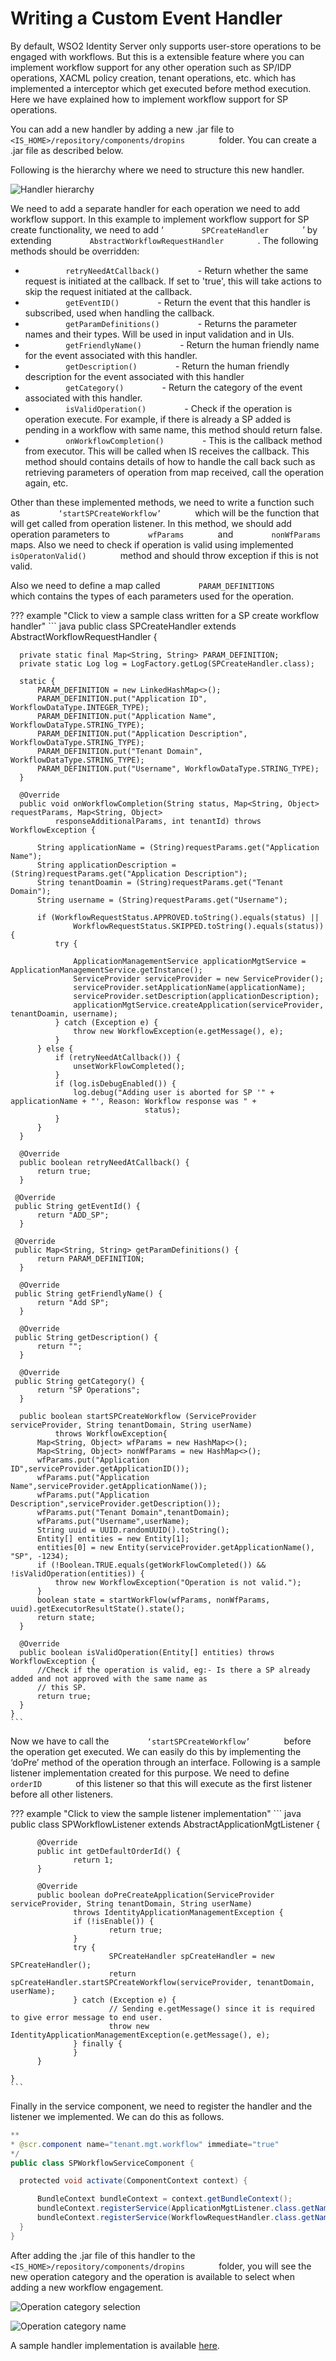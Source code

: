 # Writing a Custom Event Handler

By default, WSO2 Identity Server only supports user-store operations to
be engaged with workflows. But this is a extensible feature where you
can implement workflow support for any other operation such as SP/IDP
operations, XACML policy creation, tenant operations, etc. which has
implemented a interceptor which get executed before method execution.
Here we have explained how to implement workflow support for SP
operations.

You can add a new handler by adding a new .jar file to
`         <IS_HOME>/repository/components/dropins        ` folder. You
can create a .jar file as described below.

Following is the hierarchy where we need to structure this new handler.

![Handler hierarchy](../assets/img/using-wso2-identity-server/handler-hierarchy.png)

We need to add a separate handler for each operation we need to add
workflow support. In this example to implement workflow support for SP
create functionality, we need to add ‘
`         SPCreateHandler        ` ’ by extending
`         AbstractWorkflowRequestHandler        ` . The following
methods should be overridden:

-   `          retryNeedAtCallback()         ` - Return whether the same
    request is initiated at the callback. If set to 'true', this will
    take actions to skip the request initiated at the callback.
-   `          getEventID()         ` - Return the event that this
    handler is subscribed, used when handling the callback.
-   `          getParamDefinitions()         ` - Returns the parameter
    names and their types. Will be used in input validation and in UIs.
-   `          getFriendlyName()         ` - Return the human friendly
    name for the event associated with this handler.
-   `          getDescription()         ` - Return the human friendly
    description for the event associated with this handler
-   `          getCategory()         ` - Return the category of the
    event associated with this handler.
-   `          isValidOperation()         ` - Check if the operation is
    operation execute. For example, if there is already a SP added is
    pending in a workflow with same name, this method should return
    false.
-   `          onWorkflowCompletion()         ` - This is the callback
    method from executor. This will be called when IS receives the
    callback. This method should contains details of how to handle the
    call back such as retrieving parameters of operation from map
    received, call the operation again, etc.

Other than these implemented methods, we need to write a function such
as `         ‘startSPCreateWorkflow’        ` which will be the function
that will get called from operation listener. In this method, we should
add operation parameters to `         wfParams        ` and
`         nonWfParams        ` maps. Also we need to check if operation
is valid using implemented `         isOperatonValid()        ` method
and should throw exception if this is not valid.

Also we need to define a map called `         PARAM_DEFINITIONS        `
which contains the types of each parameters used for the operation.

??? example "Click to view a sample class written for a SP create workflow handler"
    ``` java
    public class SPCreateHandler extends AbstractWorkflowRequestHandler {

      private static final Map<String, String> PARAM_DEFINITION;
      private static Log log = LogFactory.getLog(SPCreateHandler.class);

      static {
          PARAM_DEFINITION = new LinkedHashMap<>();
          PARAM_DEFINITION.put("Application ID", WorkflowDataType.INTEGER_TYPE);
          PARAM_DEFINITION.put("Application Name", WorkflowDataType.STRING_TYPE);
          PARAM_DEFINITION.put("Application Description", WorkflowDataType.STRING_TYPE);
          PARAM_DEFINITION.put("Tenant Domain", WorkflowDataType.STRING_TYPE);
          PARAM_DEFINITION.put("Username", WorkflowDataType.STRING_TYPE);
      }

      @Override
      public void onWorkflowCompletion(String status, Map<String, Object> requestParams, Map<String, Object>
              responseAdditionalParams, int tenantId) throws WorkflowException {

          String applicationName = (String)requestParams.get("Application Name");
          String applicationDescription = (String)requestParams.get("Application Description");
          String tenantDoamin = (String)requestParams.get("Tenant Domain");
          String username = (String)requestParams.get("Username");

          if (WorkflowRequestStatus.APPROVED.toString().equals(status) ||
                  WorkflowRequestStatus.SKIPPED.toString().equals(status)) {
              try {

                  ApplicationManagementService applicationMgtService = ApplicationManagementService.getInstance();
                  ServiceProvider serviceProvider = new ServiceProvider();               serviceProvider.setApplicationName(applicationName);
                  serviceProvider.setDescription(applicationDescription);
                  applicationMgtService.createApplication(serviceProvider, tenantDoamin, username);
              } catch (Exception e) {
                  throw new WorkflowException(e.getMessage(), e);
              }
          } else {
              if (retryNeedAtCallback()) {
                  unsetWorkFlowCompleted();
              }
              if (log.isDebugEnabled()) {
                  log.debug("Adding user is aborted for SP '" + applicationName + "', Reason: Workflow response was " +
                                  status);
              }
          }
      }

      @Override
      public boolean retryNeedAtCallback() {
          return true;
      }

     @Override
     public String getEventId() {
          return "ADD_SP";
      }
     
     @Override
     public Map<String, String> getParamDefinitions() {
          return PARAM_DEFINITION;
      }

      @Override
     public String getFriendlyName() {
          return "Add SP";
      }

      @Override
     public String getDescription() {
          return "";
      }

      @Override
     public String getCategory() {
          return "SP Operations";
      }

      public boolean startSPCreateWorkflow (ServiceProvider serviceProvider, String tenantDomain, String userName)
              throws WorkflowException{
          Map<String, Object> wfParams = new HashMap<>();
          Map<String, Object> nonWfParams = new HashMap<>();
          wfParams.put("Application ID",serviceProvider.getApplicationID());
          wfParams.put("Application Name",serviceProvider.getApplicationName());
          wfParams.put("Application Description",serviceProvider.getDescription());
          wfParams.put("Tenant Domain",tenantDomain);
          wfParams.put("Username",userName);
          String uuid = UUID.randomUUID().toString();
          Entity[] entities = new Entity[1];
          entities[0] = new Entity(serviceProvider.getApplicationName(), "SP", -1234);
          if (!Boolean.TRUE.equals(getWorkFlowCompleted()) && !isValidOperation(entities)) {
              throw new WorkflowException("Operation is not valid.");
          }
          boolean state = startWorkFlow(wfParams, nonWfParams, uuid).getExecutorResultState().state();
          return state;
      }

      @Override
      public boolean isValidOperation(Entity[] entities) throws WorkflowException {
          //Check if the operation is valid, eg:- Is there a SP already added and not approved with the same name as
          // this SP.
          return true;
      }
    }
    ```

Now we have to call the `         ‘startSPCreateWorkflow’        `
before the operation get executed. We can easily do this by implementing
the ‘doPre’ method of the operation through an interface. Following is a
sample listener implementation created for this purpose. We need to
define `         orderID        ` of this listener so that this will
execute as the first listener before all other listeners.

??? example "Click to view the sample listener implementation"
    ``` java
    public class SPWorkflowListener extends AbstractApplicationMgtListener {

          @Override
          public int getDefaultOrderId() {
                  return 1;
          }

          @Override
          public boolean doPreCreateApplication(ServiceProvider serviceProvider, String tenantDomain, String userName)
                  throws IdentityApplicationManagementException {
                  if (!isEnable()) {
                          return true;
                  }
                  try {
                          SPCreateHandler spCreateHandler = new SPCreateHandler();
                          return spCreateHandler.startSPCreateWorkflow(serviceProvider, tenantDomain, userName);
                  } catch (Exception e) {
                          // Sending e.getMessage() since it is required to give error message to end user.
                          throw new IdentityApplicationManagementException(e.getMessage(), e);
                  } finally {
                  }
          }

    }
    ```

Finally in the service component, we need to register the handler
and the listener we implemented. We can do this as follows.

``` java
**
* @scr.component name="tenant.mgt.workflow" immediate="true"
*/
public class SPWorkflowServiceComponent {

  protected void activate(ComponentContext context) {

      BundleContext bundleContext = context.getBundleContext();
      bundleContext.registerService(ApplicationMgtListener.class.getName(), new SPWorkflowListener(), null);
      bundleContext.registerService(WorkflowRequestHandler.class.getName(), new SPCreateHandler(), null);
  }
}
```

After adding the .jar file of this handler to the
`         <IS_HOME>/repository/components/dropins        ` folder, you
will see the new operation category and the operation is available to
select when adding a new workflow engagement.

![Operation category selection](../assets/img/using-wso2-identity-server/operation-category-selection.png)

![Operation category name](../assets/img/using-wso2-identity-server/operation-category-name.png)

A sample handler implementation is available
[here](https://github.com/wso2/product-is/tree/v5.3.0/modules/samples/workflow).
